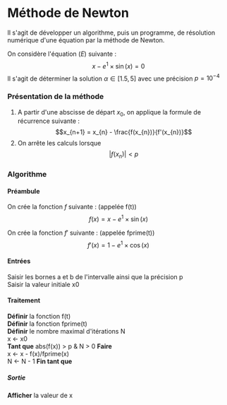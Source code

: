 # Méthode de Newton

Il s'agit de développer un algorithme, puis un programme, de résolution numérique d'une équation par la méthode de Newton.

On considère l'équation $(E)$ suivante :
$$ x - e^{1}\times \sin(x) = 0$$
Il s'agit de déterminer la solution $\alpha \in [1.5,5]$ avec une précision $p=10^{-4}$

### Présentation de la méthode
1. A partir d'une abscisse de départ $x_{0}$, on applique la formule de récurrence suivante :
$$x_{n+1} = x_{n} - \frac{f(x_{n})}{f'(x_{n})}$$
2. On arrête les calculs lorsque
$$|f(x_{n})|<p$$
### Algorithme

#### Préambule
On crée la fonction $f$ suivante : (appelée f(t))
$$f(x) = x-e^{1}\times \sin(x)$$

On crée la fonction $f'$ suivante : (appelée fprime(t))
$$f'(x) = 1-e^{1}\times \cos(x)$$

#### Entrées
Saisir les bornes a et b de l'intervalle ainsi que la précision p
<br>
Saisir la valeur initiale x0
#### Traitement
**Définir** la fonction f(t)
<br>
**Définir** la fonction fprime(t)
<br>
**Définir** le nombre maximal d'itérations N
<br>
x ← x0
<br>
**Tant que** abs(f(x)) > p & N > 0 **Faire**
<br>
x ← x - f(x)/fprime(x)
<br>
N ← N - 1
**Fin tant que**
##### Sortie
**Afficher** la valeur de x
